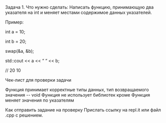 Задача 1.
Что нужно сделать:
Написать функцию, принимающую два указателя на int и меняет местами содержимое данных указателей.

Пример:

int a = 10;

int b = 20;

swap(&a, &b);

std::cout << a << “ “ << b;

// 20 10


Чек-лист для проверки задачи

Функция принимает корректные типы данных, тип возвращаемого значения -- void
Функция не использует библиотек кроме <iostream>
Функция меняет значения по указателям
 

Как отправить задание на проверку
Прислать ссылку на repl.it или файл .срр с решением.

